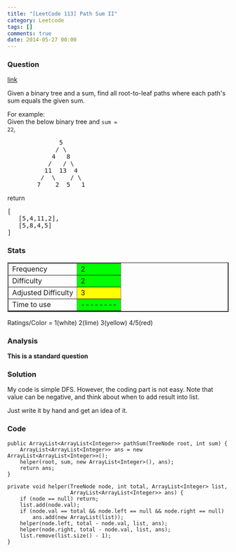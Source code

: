 ```yaml
---
title: "[LeetCode 113] Path Sum II"
category: Leetcode
tags: []
comments: true
date: 2014-05-27 00:00
---
```



### Question

[link](https://oj.leetcode.com/problems/path-sum-ii/)

<div class="question-content">
            <p></p><p>
Given a binary tree and a sum, find all root-to-leaf paths where each path's sum equals the given sum.
</p>

For example:<br>
Given the below binary tree and <code>sum = 22</code>,

<pre>              5
             / \
            4   8
           /   / \
          11  13  4
         /  \    / \
        7    2  5   1
</pre>

<p>
return<br>
</p><pre>[
   [5,4,11,2],
   [5,8,4,5]
]
</pre>
<p></p><p></p>
          </div>

### Stats

<table border="2">
	<tr>
		<td>Frequency</td>
		<td bgcolor="lime">2</td>
	</tr>
	<tr>
		<td>Difficulty</td>
		<td bgcolor="lime">2</td>
	</tr>
	<tr>
		<td>Adjusted Difficulty</td>
		<td bgcolor="yellow">3</td>
	</tr>
	<tr>
		<td>Time to use</td>
		<td bgcolor="lime">--------</td>
	</tr>
</table>

Ratings/Color = 1(white) 2(lime) 3(yellow) 4/5(red)

### Analysis

**This is a standard question**

### Solution

My code is simple DFS. However, the coding part is not easy. Note that value can be negative, and think about when to add result into list.

Just write it by hand and get an idea of it.

### Code

    public ArrayList<ArrayList<Integer>> pathSum(TreeNode root, int sum) {
        ArrayList<ArrayList<Integer>> ans = new ArrayList<ArrayList<Integer>>();
        helper(root, sum, new ArrayList<Integer>(), ans);
        return ans;
    }

    private void helper(TreeNode node, int total, ArrayList<Integer> list,
                        ArrayList<ArrayList<Integer>> ans) {
        if (node == null) return;
        list.add(node.val);
        if (node.val == total && node.left == null && node.right == null)
            ans.add(new ArrayList(list));
        helper(node.left, total - node.val, list, ans);
        helper(node.right, total - node.val, list, ans);
        list.remove(list.size() - 1);
    }
